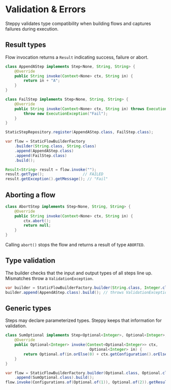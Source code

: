 # Validation & Errors

Steppy validates type compatibility when building flows and captures failures during execution.

## Result types

Flow invocation returns a `Result` indicating success, failure or abort.

```java
class AppendAStep implements Step<None, String, String> {
    @Override
    public String invoke(Context<None> ctx, String in) {
        return in + "A";
    }
}

class FailStep implements Step<None, String, String> {
    @Override
    public String invoke(Context<None> ctx, String in) throws ExecutionException {
        throw new ExecutionException("Fail");
    }
}

StaticStepRepository.register(AppendAStep.class, FailStep.class);

var flow = StaticFlowBuilderFactory
    .builder(String.class, String.class)
    .append(AppendAStep.class)
    .append(FailStep.class)
    .build();

Result<String> result = flow.invoke("");
result.getType();                 // FAILED
result.getException().getMessage(); // "Fail"
```

## Aborting a flow

```java
class AbortStep implements Step<None, String, String> {
    @Override
    public String invoke(Context<None> ctx, String in) {
        ctx.abort();
        return null;
    }
}
```

Calling `abort()` stops the flow and returns a result of type `ABORTED`.

## Type validation

The builder checks that the input and output types of all steps line up. Mismatches throw a `ValidationException`.

```java
var builder = StaticFlowBuilderFactory.builder(String.class, Integer.class);
builder.append(AppendAStep.class).build(); // throws ValidationException
```

## Generic types

Steps may declare parameterized types. Steppy keeps that information for validation.

```java
class SumOptional implements Step<Optional<Integer>, Optional<Integer>, Optional<Integer>> {
    @Override
    public Optional<Integer> invoke(Context<Optional<Integer>> ctx,
                                     Optional<Integer> in) {
        return Optional.of(in.orElse(0) + ctx.getConfiguration().orElse(0));
    }
}

var flow = StaticFlowBuilderFactory.builder(Optional.class, Optional.class)
    .append(SumOptional.class).build();
flow.invoke(Configurations.of(Optional.of(1)), Optional.of(2)).getResult(); // Optional[3]
```
